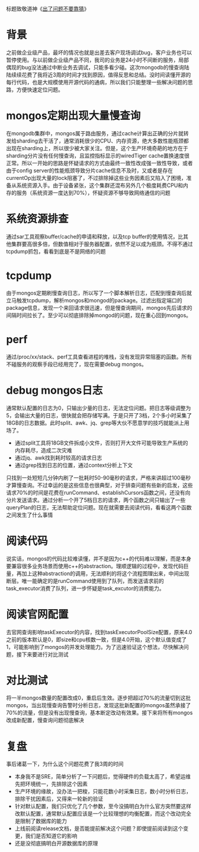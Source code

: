 标题致敬道神《[出了问题不要靠猜](https://ruby-china.org/topics/14898)》

# 背景
之前做企业级产品，最坏的情况也就是出差去客户现场调试bug，客户业务也可以暂停使用。与以前做企业级产品不同，我司的业务是24小时不间断的服务，局部偶现的bug没法通过中断业务去调试，只能多看少碰。这次mongodb的慢查询陆陆续续花费了我将近3周的时间才找到原因，值得反思和总结。没时间读懂开源的每行代码，也是大规模使用开源代码的通病，所以我们只能整理一些解决问题的思路，方便快速定位问题。

# mongos定期出现大量慢查询
在mongodb集群中，mongos属于路由服务，通过cache计算出正确的分片就转发给sharding去干活了，通常消耗很少的CPU、内存资源，绝大多数性能瓶颈都出现在sharding上，所以很少被大家关注。但是，这个生产环境奇葩的地方在于sharding分片没有任何慢查询，且监控指标显示的wiredTiger cache置换速度很正常。所以一开始的思路是怀疑请求的方式由最终一致性改成强一致性导致，或者由于config server的性能瓶颈导致分片cache信息不及时，又或者是存在currentOp出现大量的lock阻塞了，不过排除掉这些业务因素后又陷入了困境，准备从系统资源入手。由于设备紧张，这个集群还混布另外几个极度耗费CPU和内存的服务（系统资源一度达到70%），怀疑资源不够导致网络通信的问题

# 系统资源排查
通过sar工具观察buffer/cache的申请和释放，以及tcp buffer的使用情况，比其他集群要高很多倍，但数值相对于服务器配置，依然不足以成为瓶颈。不得不通过tcpdump抓包，看看到底是不是网络的问题

# tcpdump
由于mongos定期刷慢查询日志，所以写了一个脚本解析日志，匹配到慢查询后就立马触发tcpdump，解析mongos和mongod的package。过滤出指定端口的package信息，发现一个来回请求很迅速，但是慢查询期间，mongos先后请求的间隔时间拉长了。至少可以彻底排除掉mongod的问题，现在重心回到mongos。

# perf
通过/proc/xx/stack、perf工具查看进程的堆栈，没有发现异常阻塞的函数。所有不碰服务的观察手段已经用完了，现在需要debug mongos。

# debug mongos日志
通常默认配置的日志为0，只输出少量的日志，无法定位问题。把日志等级调整为5，会输出大量的日志，很快就会把存储写满。于是只开了3档，2个多小时采集了18GB的日志数据。此时split、awk、jq、grep等大伙不愿意学的技巧就能派上用场了。

- 通过split工具将18GB文件拆成小文件，否则打开大文件可能导致生产系统的内存耗尽，造成二次灾难
- 通过jq、awk找到耗时较高的请求日志
- 通过grep找到日志的位置，通过context分析上下文

只找到一处短短几分钟内刷了一批耗时50-90毫秒的请求，严格来讲超过100毫秒才算慢查询。不过幸运的是这些信息也很典型，对于排查问题有些新的启发，这些请求70%的时间是花费在runCommand、establishCursors函数之间，还没有向分片发送请求。通过分析一个开了5档日志的请求，两个函数之间只输出了一些queryPlan的日志，无法帮助定位问题。现在就需要去阅读代码，看看这两个函数之间发生了什么事情

# 阅读代码
说实话，mongos的代码比较难读懂，并不是因为c++的代码难以理解，而是本身要兼容很多业务场景而使用c++的abstraction。理顺逻辑的过程中，发现代码巨量，再加上这种abstraction的调用，无法顺利的将这个流程图理出来，中间出现断层。唯一能确定的是runCommand使用到了队列，而发送请求前的task_executor消费了队列，进一步怀疑是task_excutor的消费能力。

# 阅读官网配置
去官网查询影响taskExecutor的内容，找到taskExecutorPoolSize配置，原来4.0之前的版本默认是0，即size和cpu核数一致，但是4.0开始，这个默认值变成了1，可能影响到了mongos的并发处理能力。为了迅速验证这个想法，尽快解决问题，接下来要进行对比测试

# 对比测试
将一半mongos数量的配置改成0，重启后生效。逐步把超过70%的流量切到这批mongos，当出现慢查询告警时分析日志，发现这批新配置的mongos虽然承接了70%的流量，但是没有出现慢查询，基本断定改动有效果。接下来将所有mongos改成新配置，慢查询问题彻底解决

# 复盘
事后诸葛一下，为什么这个问题花费了我3周的时间
- 本身我不是SRE，简单分析了一下问题后，觉得硬件的负载太高了，希望运维先把环境统一，先排除这个因素
- 生产环境的缘故，没办法一把梭，只能花数小时采集日志，数小时分析日志，排除干扰因素后，又得来一轮新的验证
- 针对默认配置，我们只优化了几个参数，至今没搞明白为什么官方突然要这样改默认配置，通常默认配置应该是一个比较理想的均衡配置，而这个改动完全是限制了数据库的能力
- 上线前阅读release文档，是否能提前解决这个问题？即使提前阅读到这个变更，我们是否知道它的影响
- 还是没彻底搞明白开源数据库的原理